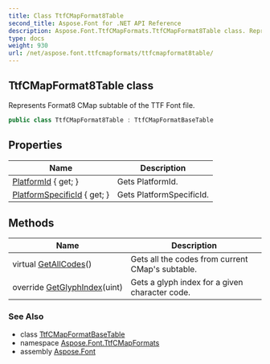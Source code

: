 ```yaml
---
title: Class TtfCMapFormat8Table
second_title: Aspose.Font for .NET API Reference
description: Aspose.Font.TtfCMapFormats.TtfCMapFormat8Table class. Represents Format8 CMap subtable of the TTF Font file
type: docs
weight: 930
url: /net/aspose.font.ttfcmapformats/ttfcmapformat8table/
---
```

## TtfCMapFormat8Table class

Represents Format8 CMap subtable of the TTF Font file.

```csharp
public class TtfCMapFormat8Table : TtfCMapFormatBaseTable
```

## Properties

| Name | Description |
| --- | --- |
| [PlatformId](../../aspose.font.ttfcmapformats/ttfcmapformatbasetable/platformid/) { get; } | Gets PlatformId. |
| [PlatformSpecificId](../../aspose.font.ttfcmapformats/ttfcmapformatbasetable/platformspecificid/) { get; } | Gets PlatformSpecificId. |

## Methods

| Name | Description |
| --- | --- |
| virtual [GetAllCodes](../../aspose.font.ttfcmapformats/ttfcmapformatbasetable/getallcodes/)() | Gets all the codes from current CMap's subtable. |
| override [GetGlyphIndex](../../aspose.font.ttfcmapformats/ttfcmapformat8table/getglyphindex/)(uint) | Gets a glyph index for a given character code. |

### See Also

* class [TtfCMapFormatBaseTable](../ttfcmapformatbasetable/)
* namespace [Aspose.Font.TtfCMapFormats](../../aspose.font.ttfcmapformats/)
* assembly [Aspose.Font](../../)


